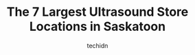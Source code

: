---
layout: ampstory
image: https://i0.wp.com/www.auto.or.id/wp-content/uploads/2023/06/saskatoon-medical-imaging-0-saskatoon-1686324747.jpeg?resize=640,853
author: techidn
featured: false
description: Saskatoon, Saskatchewan, Canada is a haven for Ultrasound enthusiasts, boasting an impressive array of 7 top-notch establishments. Whether youre a seasoned connoisseur or simply curious to 
title: The 7 Largest Ultrasound Store Locations in Saskatoon
cover:
   title: The 7 Largest Ultrasound Store Locations in Saskatoon
   subtitle: AUTO.OR.ID
   background: https://www.auto.or.id/wp-content/uploads/2023/06/saskatoon-medical-imaging-0-saskatoon-1686324747.jpeg

pages: 
 - layout: thirds
   top: <h1>#1 The Ultrasound Centre</h1>
   bottom: "<p>The clinic was very organized and the check in process was smooth. The technician who did my scan was very friendly and thorough. It was our first time and her amiable pe</p>"
   background: https://www.auto.or.id/wp-content/uploads/2023/06/saskatoon-medical-imaging-1-saskatoon-1686324749.jpeg
   backgroundblur: true
 - layout: thirds
   top: <h1>#2 The Ultrasound Centre - SaskSports Imaging</h1>
   bottom: "<p>514 Queen St, Saskatoon, SK S7K 0M5, Canada</p>"
   background: https://www.auto.or.id/wp-content/uploads/2023/06/saskatoon-medical-imaging-2-saskatoon-1686324749.jpeg
   cta:
      link: https://www.auto.or.id/the-7-largest-ultrasound-store-locations-in-saskatoon/
      text: The 7 Largest Ultrasound Store Locations in Saskatoon
 - layout: thirds
   top: <h1>#3 National Medical Imaging Clinic, Education & Research Centre</h1>
   bottom: "<p>2325 Preston Ave S Suite 107, Saskatoon, SK S7J 2G2, Canada</p>"
   background: https://images.unsplash.com/photo-1528597469186-bddab681a37f?ixlib=rb-4.0.3&ixid=MnwxMjA3fDB8MHxwaG90by1wYWdlfHx8fGVufDB8fHx8&auto=format&fit=crop&w=640&h=853&q=80
   cta:
      link: https://www.auto.or.id/the-7-largest-ultrasound-store-locations-in-saskatoon/
      text: The 7 Largest Ultrasound Store Locations in Saskatoon
 - layout: thirds
   top: <h1>#4 Alliance Health Radiology</h1>
   bottom: "<p>3907 8 St E Unit 310, Saskatoon, SK S7H 5M7, Canada</p>"
   background: https://images.unsplash.com/photo-1639928849293-7f9ff81e41d3?ixlib=rb-4.0.3&ixid=MnwxMjA3fDB8MHxwaG90by1wYWdlfHx8fGVufDB8fHx8&auto=format&fit=crop&w=640&h=853&q=80
   cta:
      link: https://www.auto.or.id/the-7-largest-ultrasound-store-locations-in-saskatoon/
      text: The 7 Largest Ultrasound Store Locations in Saskatoon
 - layout: thirds
   top: <h1>#5 Saskatoon Medical Imaging</h1>
   bottom: "<p>1804 McOrmond Dr Suite 110A, Saskatoon, SK S7S 0A6, Canada</p>"
   background: https://images.unsplash.com/photo-1639928845176-2804838ca715?ixlib=rb-4.0.3&ixid=MnwxMjA3fDB8MHxwaG90by1wYWdlfHx8fGVufDB8fHx8&auto=format&fit=crop&w=640&h=853&q=80
   cta:
      link: https://www.auto.or.id/the-7-largest-ultrasound-store-locations-in-saskatoon/
      text: The 7 Largest Ultrasound Store Locations in Saskatoon
 - layout: thirds
   top: <h1>#6 Mayfair Diagnostics Saskatoon</h1>
   bottom: "<p>210 Avenue P S #115, Saskatoon, SK S7M 2W2, Canada</p>"
   background: https://images.unsplash.com/photo-1617498115500-a71a00d2f6c3?ixlib=rb-4.0.3&ixid=MnwxMjA3fDB8MHxwaG90by1wYWdlfHx8fGVufDB8fHx8&auto=format&fit=crop&w=640&h=853&q=80
   cta:
      link: https://www.auto.or.id/the-7-largest-ultrasound-store-locations-in-saskatoon/
      text: The 7 Largest Ultrasound Store Locations in Saskatoon
 - layout: thirds
   top: <h1>#7 XRAY S.M.I. Medical imaging</h1>
   bottom: "<p>1804 McOrmond Dr #110a, Saskatoon, SK S7S 0A6, Canada</p>"
   background: https://images.unsplash.com/photo-1607059188021-ca6664bc3c92?ixlib=rb-4.0.3&ixid=MnwxMjA3fDB8MHxwaG90by1wYWdlfHx8fGVufDB8fHx8&auto=format&fit=crop&w=640&h=853&q=80
   cta:
      link: https://www.auto.or.id/the-7-largest-ultrasound-store-locations-in-saskatoon/
      text: The 7 Largest Ultrasound Store Locations in Saskatoon
 - layout: thirds
   middle: Continue reading...
   background: https://images.unsplash.com/photo-1610998342124-c4fcba4cf4bf?ixlib=rb-4.0.3&ixid=MnwxMjA3fDB8MHxwaG90by1wYWdlfHx8fGVufDB8fHx8&auto=format&fit=crop&w=640&h=853&q=80
   cta:
      link: https://www.auto.or.id/the-7-largest-ultrasound-store-locations-in-saskatoon/
      text: The 7 Largest Ultrasound Store Locations in Saskatoon

---